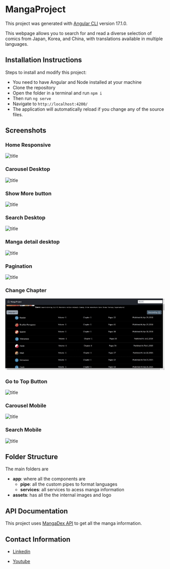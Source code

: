 # MangaProject

This project was generated with [Angular CLI](https://github.com/angular/angular-cli) version 17.1.0.

This webpage allows you to search for and read a diverse selection of comics from Japan, Korea, and China, with translations available in multiple languages.

## Installation Instructions

 Steps to install and modify this project:

- You need to have Angular and Node installed at your machine
- Clone the repository
- Open the folder in a terminal and run `npm i`
- Then run `ng serve`
- Navigate to `http://localhost:4200/`
- The application will automatically reload if you change any of the source files.

## Screenshots

### Home Responsive
![title](telas/home-responsive.gif)

### Carousel Desktop
![title](telas/carousel.gif)

### Show More button
![title](telas/show-more.gif)

### Search Desktop
![title](telas/search-bar.gif)

### Manga detail desktop
![title](telas/manga-detail.gif)

### Pagination
![title](telas/pagination.gif)

### Change Chapter
![title](telas/change-chapter.gif)

### Go to Top Button
![title](telas/go-to-top.gif)

### Carousel Mobile
![title](telas/carousel-mobile.gif)

### Search Mobile
![title](telas/open-manga-mobile.gif)

## Folder Structure

The main folders are

- **app**: where all the components are
  - **pipe**: all the custom pipes to format languages
  - **services**: all services to acess manga information
- **assets**: has all the the internal images and logo

## API Documentation

This project uses [MangaDex API](https://api.mangadex.org/docs/) to get all the manga information.

## Contact Information

- [Linkedin](https://www.linkedin.com/in/liara-programadora/)

- [Youtube](https://www.youtube.com/channel/UCkjlpKaG0SUeCQso6Lt2gbg)
